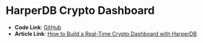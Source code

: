 # HarperDB Crypto Dashboard
* **Code Link**: [GitHub](https://github.com/makvoid/guide-harperdb-crypto-dashboard)
* **Article Link**: [How to Build a Real-Time Crypto Dashboard with HarperDB](https://harperdb.io/blog/how-to-build-a-real-time-crypto-dashboard/)
